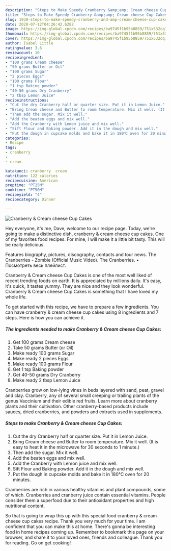 ```yaml
---
description: "Steps to Make Speedy Cranberry &amp;amp; Cream cheese Cup Cakes"
title: "Steps to Make Speedy Cranberry &amp;amp; Cream cheese Cup Cakes"
slug: 1930-steps-to-make-speedy-cranberry-and-amp-cream-cheese-cup-cakes
date: 2020-07-12T04:26:42.628Z
image: https://img-global.cpcdn.com/recipes/ba9745f1b95b8859/751x532cq70/cranberry-cream-cheese-cup-cakes-recipe-main-photo.jpg
thumbnail: https://img-global.cpcdn.com/recipes/ba9745f1b95b8859/751x532cq70/cranberry-cream-cheese-cup-cakes-recipe-main-photo.jpg
cover: https://img-global.cpcdn.com/recipes/ba9745f1b95b8859/751x532cq70/cranberry-cream-cheese-cup-cakes-recipe-main-photo.jpg
author: Isabel Little
ratingvalue: 3.6
reviewcount: 10
recipeingredient:
- "100 grams Cream cheese"
- "50 grams Butter or Oil"
- "100 grams Sugar"
- "2 pieces Eggs"
- "100 grams Flour"
- "1 tsp Baking powder"
- "40-50 grams Dry Cranberry"
- "2 tbsp Lemon Juice"
recipeinstructions:
- "Cut the dry Cranberry half or quarter size. Put it in Lemon Juice."
- "Bring Cream cheese and Butter to room temperature. Mix it well. (It is easy to heat it in the microwave for 30 seconds to 1 minute.)"
- "Then add the sugar. Mix it well."
- "Add the beaten eggs and mix well."
- "Add the Cranberry with Lemon juice and mix well."
- "Sift Flour and Baking powder. Add it in the dough and mix well."
- "Put the dough in cupcake molds and bake it in 180℃ oven for 20 minutes."
categories:
- Recipe
tags:
- cranberry
- 
- cream

katakunci: cranberry  cream 
nutrition: 122 calories
recipecuisine: American
preptime: "PT25M"
cooktime: "PT50M"
recipeyield: "4"
recipecategory: Dinner

---
```



![Cranberry &amp; Cream cheese Cup Cakes](https://img-global.cpcdn.com/recipes/ba9745f1b95b8859/751x532cq70/cranberry-cream-cheese-cup-cakes-recipe-main-photo.jpg)

Hey everyone, it's me, Dave, welcome to our recipe page. Today, we're going to make a distinctive dish, cranberry &amp; cream cheese cup cakes. One of my favorites food recipes. For mine, I will make it a little bit tasty. This will be really delicious.

Features biography, pictures, discography, contacts and tour news. The Cranberries - Zombie (Official Music Video). The Cranberries. • Посмотреть весь плейлист.

Cranberry &amp; Cream cheese Cup Cakes is one of the most well liked of recent trending foods on earth. It is appreciated by millions daily. It's easy, it's quick, it tastes yummy. They are nice and they look wonderful. Cranberry &amp; Cream cheese Cup Cakes is something that I have loved my whole life.


To get started with this recipe, we have to prepare a few ingredients. You can have cranberry &amp; cream cheese cup cakes using 8 ingredients and 7 steps. Here is how you can achieve it.

<!--inarticleads1-->

##### The ingredients needed to make Cranberry &amp; Cream cheese Cup Cakes:

1. Get 100 grams Cream cheese
1. Take 50 grams Butter (or Oil)
1. Make ready 100 grams Sugar
1. Make ready 2 pieces Eggs
1. Make ready 100 grams Flour
1. Get 1 tsp Baking powder
1. Get 40-50 grams Dry Cranberry
1. Make ready 2 tbsp Lemon Juice


Cranberries grow on low-lying vines in beds layered with sand, peat, gravel and clay. Cranberry, any of several small creeping or trailing plants of the genus Vaccinium and their edible red fruits. Learn more about cranberry plants and their cultivation. Other cranberry-based products include sauces, dried cranberries, and powders and extracts used in supplements. 

<!--inarticleads2-->

##### Steps to make Cranberry &amp; Cream cheese Cup Cakes:

1. Cut the dry Cranberry half or quarter size. Put it in Lemon Juice.
1. Bring Cream cheese and Butter to room temperature. Mix it well. (It is easy to heat it in the microwave for 30 seconds to 1 minute.)
1. Then add the sugar. Mix it well.
1. Add the beaten eggs and mix well.
1. Add the Cranberry with Lemon juice and mix well.
1. Sift Flour and Baking powder. Add it in the dough and mix well.
1. Put the dough in cupcake molds and bake it in 180℃ oven for 20 minutes.


Cranberries are rich in various healthy vitamins and plant compounds, some of which. Cranberries and cranberry juice contain essential vitamins. People consider them a superfood due to their antioxidant properties and high nutritional content. 

So that is going to wrap this up with this special food cranberry &amp; cream cheese cup cakes recipe. Thank you very much for your time. I am confident that you can make this at home. There's gonna be interesting food in home recipes coming up. Remember to bookmark this page on your browser, and share it to your loved ones, friends and colleague. Thank you for reading. Go on get cooking!
